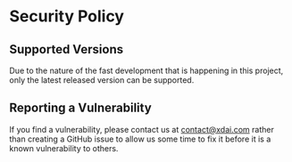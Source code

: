 # Security Policy

## Supported Versions

Due to the nature of the fast development that is happening in this project, only the latest released version can be supported.

## Reporting a Vulnerability

If you find a vulnerability, please contact us at contact@xdai.com rather than creating a GitHub issue to allow us some time to fix it before it is a known vulnerability to others.
